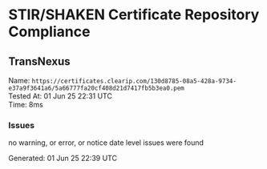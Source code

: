 # STIR/SHAKEN Certificate Repository Compliance

## TransNexus

Name: `https://certificates.clearip.com/130d8785-08a5-428a-9734-e37a9f3641a6/5a66777fa20cf408d21d7417fb5b3ea0.pem`\
Tested At: 01 Jun 25 22:31 UTC\
Time: 8ms

### Issues

no warning, or error, or notice date level issues were found

Generated: 01 Jun 25 22:39 UTC
